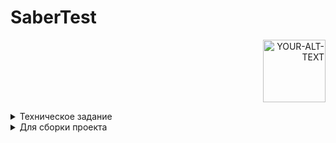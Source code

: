 # SaberTest
<p align="right">
  <picture>
    <img alt="YOUR-ALT-TEXT" src="https://img.hhcdn.ru/employer-logo/4300269.jpeg" width=100 height=100>
  </picture>
</p>

<details>
<summary>Техническое задание</summary>

<p>Реализуйте функции сериализации и десериализации двусвязного списка, заданного следующим образом:</p>
  
```C++
class ListNode
{
public ListNode Prev;
    public ListNode Next;
    public ListNode Rand; // произвольный элемент внутри списка
    public string Data;
}

class ListRand
{
    public ListNode Head;
    public ListNode Tail;
    public int Count;

    public void Serialize(FileStream s)
    {
    }

    public void Deserialize(FileStream s)
    {
    }
}
``` 
Примечание: 
<p>Сериализация подразумевает сохранение и восстановление полной структуры списка, включая взаимное соотношение его элементов между собой — в том числе ссылок на Rand элементы.</p>
</details>

<details>
<summary>Для сборки проекта</summary>
  
```txt
cd "repository_path"\SaberTest
mkdir build
cd build
cmake -G "Visual Studio 17 2022" ..

Используйте cmake --help, чтобы отобразить список возможных платформ
```
</details>
